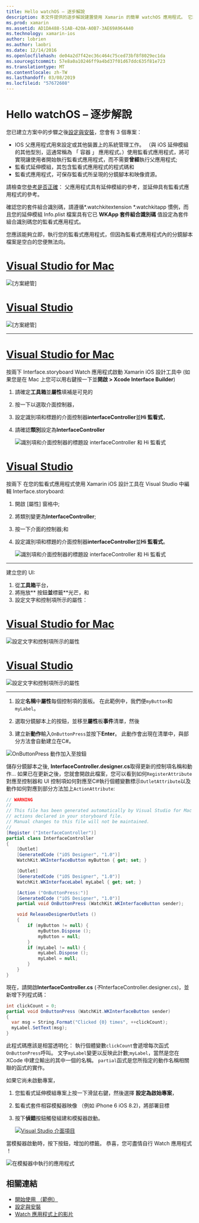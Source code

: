 ```yaml
---
title: Hello watchOS – 逐步解說
description: 本文件提供的逐步解說建置使用 Xamarin 的簡單 watchOS 應用程式。 它說明如何在 Visual Studio 和 Visual Studio for Mac，使用分鏡腳本，和回應程式碼中的事件。
ms.prod: xamarin
ms.assetid: AD1DA488-51AB-420A-A0B7-3AE69A964A40
ms.technology: xamarin-ios
author: lobrien
ms.author: laobri
ms.date: 12/14/2016
ms.openlocfilehash: de04a2d7f42ec36c464c75ced73bf8f8029ec1da
ms.sourcegitcommit: 57e8a0a10246ff9a4bd37f01d67ddc635f81e723
ms.translationtype: MT
ms.contentlocale: zh-TW
ms.lasthandoff: 03/08/2019
ms.locfileid: "57672608"
---
```

# <a name="hello-watchos--walkthrough"></a>Hello watchOS – 逐步解說

您已建立方案中的步驟之後[設定與安裝](~/ios/watchos/get-started/installation.md)，您會有 3 個專案：

- IOS 父應用程式用來設定或其他裝置上的系統管理工作。 （與 iOS 延伸模組的其他型別，這通常稱為 「 容器 」 應用程式。）使用監看式應用程式，將可實現讓使用者開始執行監看式應用程式，而不需要**曾經**執行父應用程式;
- 監看式延伸模組，其包含監看式應用程式的程式碼和
- 監看式應用程式，可保存監看式所呈現的分鏡腳本和映像資源。

請檢查您[參考是否正確](~/ios/watchos/get-started/project-references.md)： 父應用程式具有延伸模組的參考，並延伸具有監看式應用程式的參考。

確認您的套件組合識別碼，請遵循\*.watchkitextension \*.watchkitapp 慣例，而且您的延伸模組 Info.plist 檔案具有它已 **WKApp 套件組合識別碼** 值設定為套件組合識別碼您的監看式應用程式。

您應該能夠立即，執行您的監看式應用程式，但因為監看式應用程式內的分鏡腳本檔案是空白的您便無法向。

# <a name="visual-studio-for-mactabmacos"></a>[Visual Studio for Mac](#tab/macos)

![](hello-watch-images/projectstructure.png "[方案總管]")

# <a name="visual-studiotabwindows"></a>[Visual Studio](#tab/windows)

![](hello-watch-images/vs-projectstructure.png "[方案總管]")

-----

# <a name="visual-studio-for-mactabmacos"></a>[Visual Studio for Mac](#tab/macos)
    
按兩下 Interface.storyboard Watch 應用程式啟動 Xamarin iOS 設計工具中 (如果您是在 Mac 上您可以用右鍵按一下並**開啟 > Xcode Interface Builder**)


1.  請確定**工具箱**並**屬性**填補是可見的
1.  按一下以選取介面控制器，
1.  設定識別項和標題的介面控制器**interfaceController**並**Hi 監看式**，
1.  請確認**類別**設定為**InterfaceController**

    ![](hello-watch-images/interfacecontrollerattributes.png "識別項和介面控制器的標題設 interfaceController 和 Hi 監看式")

# <a name="visual-studiotabwindows"></a>[Visual Studio](#tab/windows)

按兩下 在您的監看式應用程式使用 Xamarin iOS 設計工具在 Visual Studio 中編輯 Interface.storyboard:

1.  開啟 [屬性] 窗格中;
1.  將類別變更為**InterfaceController**;
1.  按一下介面的控制器;和
1.  設定識別項和標題的介面控制器**interfaceController**並**Hi 監看式**。

    ![](hello-watch-images/vs-interfacecontrollerattributes.png "識別項和介面控制器的標題設 interfaceController 和 Hi 監看式")

-----


建立您的 UI:

1. 從**工具箱**平台，
1. 將拖放** 按鈕**並**標籤**光芒，和
1. 設定文字和控制項所示的屬性：

# <a name="visual-studio-for-mactabmacos"></a>[Visual Studio for Mac](#tab/macos)

![](hello-watch-images/draganddrop.png "設定文字和控制項所示的屬性")

# <a name="visual-studiotabwindows"></a>[Visual Studio](#tab/windows)

![](hello-watch-images/vs-draganddrop.png "設定文字和控制項所示的屬性")

-----

1. 設定**名稱**中**屬性**每個控制項的面板。 在此範例中，我們便`myButton`和`myLabel`。

1. 選取分鏡腳本上的按鈕，並移至**屬性**板**事件**清單，然後

1. 建立新**動作**輸入`OnButtonPress`並按下**Enter**。
  此動作會出現在清單中，與部分方法會自動建立在C#。

![](hello-watch-images/buttonaction.png "OnButtonPress 動作加入至按鈕")

儲存分鏡腳本之後, **InterfaceController.designer.cs**取得更新的控制項名稱和動作... 如果已在更新之後，您就會開啟此檔案，您可以看到如何`RegisterAttribute`對應至控制器和 UI 控制項如何對應至C#執行個體變數標示`OutletAttribute`以及動作如何對應到部分方法加上`ActionAttribute`:

```csharp
// WARNING
//
// This file has been generated automatically by Visual Studio for Mac from the outlets and
// actions declared in your storyboard file.
// Manual changes to this file will not be maintained.
//
[Register ("InterfaceController")]
partial class InterfaceController
{
    [Outlet]
    [GeneratedCode ("iOS Designer", "1.0")]
    WatchKit.WKInterfaceButton myButton { get; set; }

    [Outlet]
    [GeneratedCode ("iOS Designer", "1.0")]
    WatchKit.WKInterfaceLabel myLabel { get; set; }

    [Action ("OnButtonPress:")]
    [GeneratedCode ("iOS Designer", "1.0")]
    partial void OnButtonPress (WatchKit.WKInterfaceButton sender);

    void ReleaseDesignerOutlets ()
    {
        if (myButton != null) {
            myButton.Dispose ();
            myButton = null;
        }
        if (myLabel != null) {
            myLabel.Dispose ();
            myLabel = null;
        }
    }
}
```

現在，請開啟**InterfaceController.cs** (*不*InterfaceController.designer.cs)，並新增下列程式碼：

```csharp
int clickCount = 0;
partial void OnButtonPress (WatchKit.WKInterfaceButton sender)
{
  var msg = String.Format("Clicked {0} times", ++clickCount);
  myLabel.SetText(msg);
}
```

此程式碼應該是相當透明化： 執行個體變數`clickCount`會遞增每次函式`OnButtonPress`呼叫。 文字`myLabel`變更以反映此計數;`myLabel`，當然是您在 XCode 中建立輸出的其中一個的名稱。 `partial`函式是您所指定的動作名稱相關聯的函式的實作。

如果它尚未啟動專案，

1. 您監看式延伸模組專案上按一下滑鼠右鍵，然後選擇 **設定為啟始專案**，

1. 監看式套件相容模擬器映像 （例如 iPhone 6 iOS 8.2)，將部署目標

1. 按下**偵錯**按鈕觸發組建和模擬器啟動。

    [![](hello-watch-images/readytodebug-sml.png "Visual Studio 介面項目")](hello-watch-images/readytodebug.png#lightbox)

當模擬器啟動時，按下按鈕，增加的標籤。
恭喜，您可盡情自行 Watch 應用程式 ！

![](hello-watch-images/running.png "在模擬器中執行的應用程式")


## <a name="related-links"></a>相關連結

- [開始使用 （範例）](https://developer.xamarin.com/samples/monotouch/WatchKit/GettingStarted/)
- [設定與安裝](~/ios/watchos/get-started/installation.md)
- [Watch 應用程式上的影片](https://blog.xamarin.com/your-first-watch-kit-app/)
